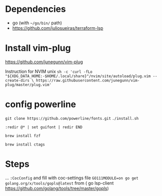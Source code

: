 # Dependencies
 - go (with `~/go/bin/` path)
 - https://github.com/juliosueiras/terraform-lsp

# Install vim-plug
https://github.com/junegunn/vim-plug

Instruction for NVIM unix
`sh -c 'curl -fLo "${XDG_DATA_HOME:-$HOME/.local/share}"/nvim/site/autoload/plug.vim --create-dirs \
       https://raw.githubusercontent.com/junegunn/vim-plug/master/plug.vim'`
# config powerline

`git clone https://github.com/powerline/fonts.git`
`./install.sh`

`:redir @* | set guifont | redir END`

`brew install fzf`

`brew install ctags`
# Steps
...
`:CocConfig` and fill with coc-settings file
`GO111MODULE=on go get golang.org/x/tools/gopls@latest` from ( go lsp-client https://github.com/golang/tools/tree/master/gopls)
